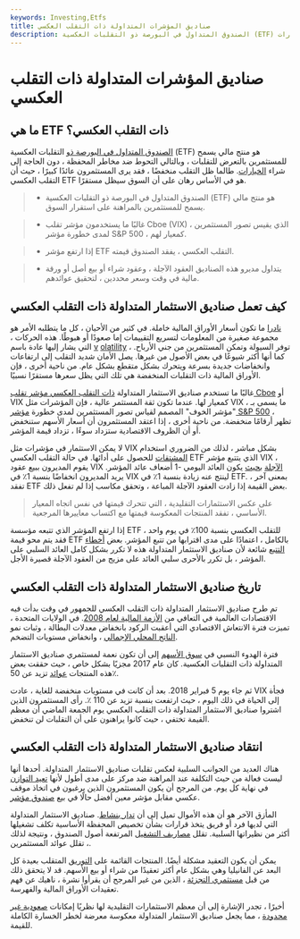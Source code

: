 ```yaml
---
keywords: Investing,Etfs
title: صناديق المؤشرات المتداولة ذات التقلب العكسي
description: الصندوق المتداول في البورصة ذو التقلبات العكسية (ETF) هو منتج مالي يسمح للمستثمرين بالمراهنة على استقرار السوق دون الحاجة إلى شراء الخيارات.
---
```


# صناديق المؤشرات المتداولة ذات التقلب العكسي
## ما هي ETF ذات التقلب العكسي؟

[الصندوق المتداول في البورصة ذو](/etf) التقلبات العكسية (ETF) هو منتج مالي يسمح للمستثمرين بالتعرض للتقلبات ، وبالتالي التحوط ضد مخاطر المحفظة ، دون الحاجة إلى شراء [الخيارات](/option). طالما ظل التقلب منخفضًا ، فقد يرى المستثمرون عائدًا كبيرًا ، حيث أن التقلب العكسي ETF هو في الأساس رهان على أن السوق سيظل مستقرًا.

> - الصندوق المتداول في البورصة ذو التقلبات العكسية (ETF) هو منتج مالي يسمح للمستثمرين بالمراهنة على استقرار السوق.

> - غالبًا ما يستخدمون مؤشر تقلب Cboe (VIX) ، الذي يقيس تصور المستثمرين لمدى خطورة مؤشر S&P 500 ، كمعيار لهم.

> - إذا ارتفع مؤشر ETF التقلب العكسي ، يفقد الصندوق قيمته.

> - يتداول مديرو هذه الصناديق العقود الآجلة ، وعقود شراء أو بيع أصل أو ورقة مالية في وقت وسعر محددين ، لتحقيق عوائدهم.

>

>

## كيف تعمل صناديق الاستثمار المتداولة ذات التقلب العكسي

[نادرا](/security) ما تكون أسعار الأوراق المالية خاملة. في كثير من الأحيان ، كل ما يتطلبه الأمر هو مجموعة صغيرة من المعلومات لتسريع التقييمات إما صعودًا أو هبوطًا. هذه الحركات ، التي يشار إليها عادة باسم [v](/volatility) [olatility](/volatility) ، توفر السيولة وتمكن المستثمرين من جني الأرباح. كما أنها أكثر شيوعًا في بعض الأصول من غيرها. يصل الأمان شديد التقلب إلى ارتفاعات وانخفاضات جديدة بسرعة ويتحرك بشكل متقطع بشكل عام. من ناحية أخرى ، فإن الأوراق المالية ذات التقلبات المنخفضة هي تلك التي يظل سعرها مستقرًا نسبيًا.

غالبًا ما تستخدم صناديق الاستثمار المتداولة [ذات التقلب العكسي مؤشر تقلب Cboe](/vix) أو VIX كمعيار لها. عندما تكون ثقة المستثمر عالية ، فإن المؤشرات مثل VIX ، ما يسمى بـ "مؤشر الخوف" المصمم لقياس تصور المستثمرين لمدى خطورة [مؤشر S&P 500](/sp500) ، تظهر أرقامًا منخفضة. من ناحية أخرى ، إذا اعتقد المستثمرون أن أسعار الأسهم ستنخفض أو أن الظروف الاقتصادية ستزداد سوءًا ، تزداد قيمة المؤشر.

لا يمكن الاستثمار في مؤشرات مثل VIX بشكل مباشر ، لذلك من الضروري استخدام [المشتقات](/derivative) للحصول على أدائها. في حالة التقلب العكسي ETF الذي يتتبع مؤشر VIX ، يقوم المديرون ببيع عقود VIX [الآجلة](/short) [بحيث](/futures) يكون العائد اليومي -1 أضعاف عائد المؤشر. يريد المديرون انخفاضًا بنسبة 1٪ في VIX لينتج عنه زيادة بنسبة 1٪ في ETF. بمعنى آخر ، تفقد ETF بعض القيمة إذا زادت العقود الآجلة المباعة ، وتحقق مكاسب إذا لم تفعل ذلك.

> على عكس الاستثمارات التقليدية ، التي تتحرك قيمتها في نفس اتجاه المعيار الأساسي ، تفقد المنتجات المعكوسة قيمتها مع اكتساب معاييرها المرجعية.

>

إذا ارتفع المؤشر الذي تتبعه مؤسسة ETF للتقلب العكسي بنسبة 100٪ في يوم واحد ، فقد يتم محو قيمة ETF بالكامل ، اعتمادًا على مدى اقترابها من تتبع المؤشر. بعض [أخطاء التتبع](/trackingerror) شائعة لأن صناديق الاستثمار المتداولة هذه لا تكرر بشكل كامل العائد السلبي على المؤشر ، بل تكرر بالأحرى سلبي العائد على مزيج من العقود الآجلة قصيرة الأجل.

## تاريخ صناديق الاستثمار المتداولة ذات التقلب العكسي

تم طرح صناديق الاستثمار المتداولة ذات التقلب العكسي للجمهور في وقت بدأت فيه الاقتصادات العالمية في التعافي من [الأزمة المالية لعام 2008](/financial-crisis). في الولايات المتحدة ، تميزت فترة الانتعاش الاقتصادي التي أعقبت الركود بانخفاض معدلات البطالة ، وثبات نمو [الناتج المحلي الإجمالي](/gdp) ، وانخفاض مستويات التضخم.

فترة الهدوء النسبي في [سوق الأسهم](/stockmarket) إلى أن تكون نعمة لمستثمري صناديق الاستثمار المتداولة ذات التقلبات العكسية. كان عام 2017 مجزيًا بشكل خاص ، حيث حققت بعض هذه المنتجات [عوائد](/return) تزيد عن 50٪.

ثم جاء يوم 5 فبراير 2018. بعد أن كانت في مستويات منخفضة للغاية ، عادت VIX فجأة إلى الحياة في ذلك اليوم ، حيث ارتفعت بنسبة تزيد عن 110 ٪. رأى المستثمرون الذين اشتروا صناديق الاستثمار المتداولة ذات التقلب العكسي يوم الجمعة الماضي أن معظم القيمة تختفي ، حيث كانوا يراهنون على أن التقلبات لن تنخفض.

## انتقاد صناديق الاستثمار المتداولة ذات التقلب العكسي

هناك العديد من الجوانب السلبية لعكس تقلبات صناديق الاستثمار المتداولة. أحدها أنها ليست فعالة من حيث التكلفة عند المراهنة ضد مركز على مدى أطول لأنها [تعيد التوازن](/rebalancing) في نهاية كل يوم. من المرجح أن يكون المستثمرون الذين يرغبون في اتخاذ موقف عكسي مقابل مؤشر معين أفضل حالًا في بيع [صندوق مؤشر](/indexfund).

المأزق الآخر هو أن هذه الأموال تميل إلى أن [تدار بنشاط](/actively-managed-etf). صناديق الاستثمار المتداولة التي لديها فرد أو فريق يتخذ قرارات بشأن تخصيص المحفظة الأساسية تكلف تشغيلها أكثر من نظيراتها السلبية. تقلل [مصاريف التشغيل](/operating_expense) المرتفعة أصول الصندوق ، ونتيجة لذلك ، تقلل عوائد المستثمرين.

يمكن أن يكون التعقيد مشكلة أيضًا. المنتجات القائمة على [التوريق](/securitization) المتقلب بعيدة كل البعد عن الفانيليا وهي بشكل عام أكثر تعقيدًا من شراء أو بيع الأسهم. قد لا يتحقق ذلك من قبل [مستثمري التجزئة](/retailinvestor) ، الذين من غير المرجح أن يقرأوا نشرة ، ناهيك عن فهم تعقيدات الأوراق المالية والفهرسة.

أخيرًا ، تجدر الإشارة إلى أن معظم الاستثمارات التقليدية لها نظريًا إمكانات [صعودية غير محدودة](/upside) ، مما يجعل صناديق الاستثمار المتداولة معكوسة معرضة لخطر الخسارة الكاملة للقيمة.

